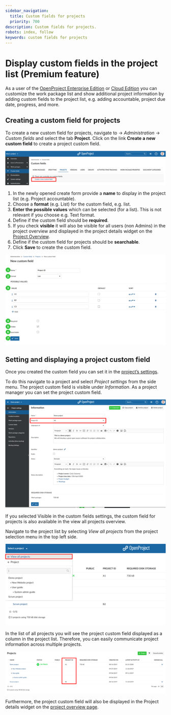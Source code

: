 ```yaml
---
sidebar_navigation:
  title: Custom fields for projects
  priority: 700
description: Custom fields for projects.
robots: index, follow
keywords: custom fields for projects
---
```

# Display custom fields in the project list (Premium feature)

As a user of the [OpenProject Enterprise Edition](https://www.openproject.org/enterprise-edition/) or [Cloud Edition](https://www.openproject.org/hosting/) you can customize the work package list and show additional project information by adding custom fields to the project list, e.g. adding accountable, project due date, progress, and more.

## Creating a custom field for projects

To create a new custom field for projects, navigate to -> *Administration* -> *Custom fields* and select the tab **Project**. 
Click on the link **Create a new custom field** to create a project custom field.

![Sys-admin-create-custom-field-projects](Sys-admin-create-custom-field-projects.png)

1. In the newly opened create form provide a **name** to display in the project list (e.g. Project  accountable).
2. Choose a **format** (e.g. List) for the custom field, e.g. list.
3. **Enter the possible values** which can be selected (for a list). This is not relevant if you choose e.g. Text format.
4. Define if the custom field should be **required**.
5. If you check **visible** it will also be visible for all users (non Admins) in the project overview and displayed in the project details widget on the [Project Overview](../user-guide/project-overview/).
6. Define if the custom field for projects should be **searchable**.
7. Click **Save** to create the custom field.

![Sys-admin-custom-fields-projects](Sys-admin-custom-fields-projects.png)

## Setting and displaying a project custom field

Once you created the custom field you can set it in the [project’s settings](../user-guide/project-settings/).

To do this navigate to a project and select *Project settings* from the side menu. The project custom field is visible under *Information*. As a project manager you can set the project custom field.

![Sys-admin-custom-fields-project-settings](Sys-admin-custom-fields-project-settings.png)

If you selected Visible in the custom fields settings, the custom field for projects is also available in the view all projects overview.

Navigate to the project list by selecting *View all projects* from the project selection menu in the top left side.

![Sys-admin-view-all-projects](Sys-admin-view-all-projects-1579704910470.png)

In the list of all projects you will see the project custom field displayed as a column in the  project list. Therefore, you can easily communicate project information  across multiple projects.

![Sys-admin-display-project-custom-field](Sys-admin-display-project-custom-field.png)

 Furthermore, the project custom field will also be displayed in the Project details widget on the [project overview page](../user-guide/project-overview/).